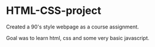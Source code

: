 # HTML-CSS-project
Created a 90's style webpage as a course assignment. 

Goal was to learn html, css and some very basic javascript.
